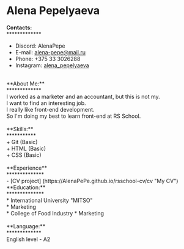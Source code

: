 # Alena Pepelyaeva
**Contacts:** <br>
*************<br>
* Discord: AlenaPepe <br>
* E-mail: alena-pepe@mail.ru <br>
* Phone: +375 33 3026288 <br>
* Instagram: [alena_pepelyaeva](https://www.instagram.com/invites/contact/?i=1cpgigwvzxnb0&utm_content=rz6p2e "My instagram") <br>
<br>
**About Me:**<br>
************* <br>
I worked as a marketer and an accountant, but this is not my.<br>
I want to find an interesting job.<br>
I really like front-end development.<br>
So I'm doing my best to learn front-end at RS School.<br>
<br>
**Skills:**<br>
***********<br>
+ Git (Basic)<br>
+ HTML (Basic)<br>
+ CSS (Basic)<br>
<br>
**Experience**<br>
**************<br>
- [CV project] (https://AlenaPePe.github.io/rsschool-cv/cv "My CV")
<br>
**Education:**<br>
**************<br>
* International University "MITSO"<br>
  * Marketing<br>
* College of Food Industry
  * Marketing<br>
<br>
**Language:**<br>
*************<br>
English level - A2<br>